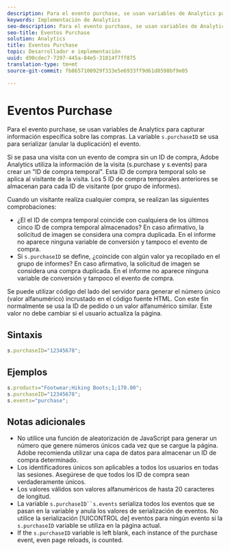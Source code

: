 ```yaml
---
description: Para el evento purchase, se usan variables de Analytics para capturar información específica sobre las compras. La variable s.purchaseID se usa para serializar (anular la duplicación) el evento.
keywords: Implementación de Analytics
seo-description: Para el evento purchase, se usan variables de Analytics para capturar información específica sobre las compras. La variable s.purchaseID se usa para serializar (anular la duplicación) el evento.
seo-title: Eventos Purchase
solution: Analytics
title: Eventos Purchase
topic: Desarrollador e implementación
uuid: d90cdec7-7397-445a-84e5-31014f7ff875
translation-type: tm+mt
source-git-commit: fb8657100929f333e5e6933ff9d61d8598bf9e05

---
```



# Eventos Purchase

Para el evento purchase, se usan variables de Analytics para capturar información específica sobre las compras. La variable `s.purchaseID` se usa para serializar (anular la duplicación) el evento.

Si se pasa una visita con un evento de compra sin un ID de compra, Adobe Analytics utiliza la información de la visita (s.purchase y s.events) para crear un "ID de compra temporal". Esta ID de compra temporal solo se aplica al visitante de la visita. Los 5 ID de compra temporales anteriores se almacenan para cada ID de visitante (por grupo de informes).

Cuando un visitante realiza cualquier compra, se realizan las siguientes comprobaciones:

* ¿El el ID de compra temporal coincide con cualquiera de los últimos cinco ID de compra temporal almacenados? En caso afirmativo, la solicitud de imagen se considera una compra duplicada. En el informe no aparece ninguna variable de conversión y tampoco el evento de compra.
* Si `s.purchaseID` se define, ¿coincide con algún valor ya recopilado en el grupo de informes? En caso afirmativo, la solicitud de imagen se considera una compra duplicada. En el informe no aparece ninguna variable de conversión y tampoco el evento de compra.

Se puede utilizar código del lado del servidor para generar el número único (valor alfanumérico) incrustado en el código fuente HTML. Con este fin normalmente se usa la ID de pedido o un valor alfanumérico similar. Este valor no debe cambiar si el usuario actualiza la página.

## Sintaxis

```js
s.purchaseID="12345678";
```

## Ejemplos

```js
s.products="Footwear;Hiking Boots;1;170.00";
s.purchaseID="12345678";
s.events="purchase";
```

## Notas adicionales

* No utilice una función de aleatorización de JavaScript para generar un número que genere números únicos cada vez que se cargue la página. Adobe recomienda utilizar una capa de datos para almacenar un ID de compra determinado.
* Los identificadores únicos son aplicables a todos los usuarios en todas las sesiones. Asegúrese de que todos los ID de compra sean verdaderamente únicos.
* Los valores válidos son valores alfanuméricos de hasta 20 caracteres de longitud.
* La variable `s.purchaseID``s.events` serializa todos los eventos que se pasan en la variable   y anula los valores de serialización de eventos. No utilice la serialización [!UICONTROL de] eventos para ningún evento si la `s.purchaseID` variable se utiliza en la página actual.
* If the `s.purchaseID` variable is left blank, each instance of the purchase event, even page reloads, is counted.
